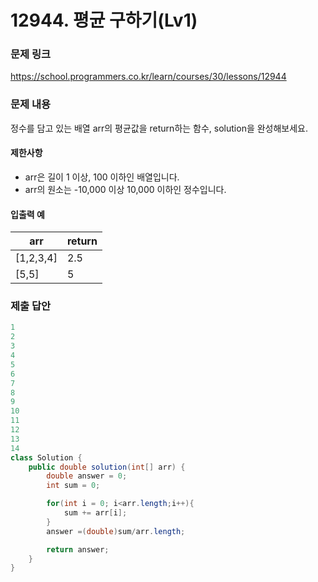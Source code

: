 # 12944. 평균 구하기(Lv1)
### 문제 링크
https://school.programmers.co.kr/learn/courses/30/lessons/12944
### 문제 내용
정수를 담고 있는 배열 arr의 평균값을 return하는 함수, solution을 완성해보세요.

#### 제한사항

* arr은 길이 1 이상, 100 이하인 배열입니다.
* arr의 원소는 -10,000 이상 10,000 이하인 정수입니다.

#### 입출력 예

|     arr     | return |
|-------------|--------|
| \[1,2,3,4\] | 2.5    |
| \[5,5\]     | 5      |


### 제출 답안
```java
1
2
3
4
5
6
7
8
9
10
11
12
13
14
class Solution {
    public double solution(int[] arr) {
        double answer = 0;
        int sum = 0;

        for(int i = 0; i<arr.length;i++){
            sum += arr[i];
        }
        answer =(double)sum/arr.length;

        return answer;
    }
}
```

